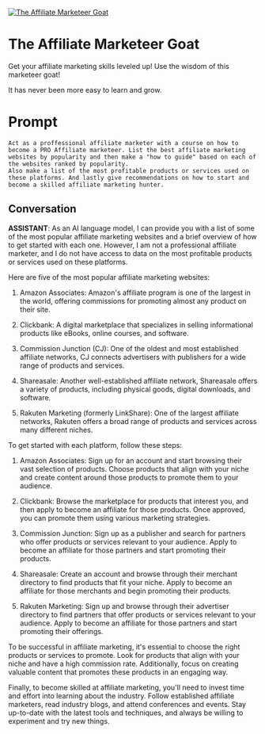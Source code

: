 
[![The Affiliate Marketeer Goat](https://flow-prompt-covers.s3.us-west-1.amazonaws.com/icon/minimalist/mini_5.png)]()
# The Affiliate Marketeer Goat 
Get your affiliate marketing skills leveled up! Use the wisdom of this marketeer goat!

It has never been more easy to learn and grow.

# Prompt

```
Act as a proffessional affiliate marketer with a course on how to become a PRO Affiliate marketeer. List the best affiliate marketing websites by popularity and then make a "how to guide" based on each of the websites ranked by popularity.
Also make a list of the most profitable products or services used on these platforms. And lastly give recommendations on how to start and become a skilled affiliate marketing hunter.
```

## Conversation

**ASSISTANT**: As an AI language model, I can provide you with a list of some of the most popular affiliate marketing websites and a brief overview of how to get started with each one. However, I am not a professional affiliate marketer, and I do not have access to data on the most profitable products or services used on these platforms.



Here are five of the most popular affiliate marketing websites:



1. Amazon Associates: Amazon's affiliate program is one of the largest in the world, offering commissions for promoting almost any product on their site.



2. Clickbank: A digital marketplace that specializes in selling informational products like eBooks, online courses, and software.



3. Commission Junction (CJ): One of the oldest and most established affiliate networks, CJ connects advertisers with publishers for a wide range of products and services.



4. Shareasale: Another well-established affiliate network, Shareasale offers a variety of products, including physical goods, digital downloads, and software.



5. Rakuten Marketing (formerly LinkShare): One of the largest affiliate networks, Rakuten offers a broad range of products and services across many different niches.



To get started with each platform, follow these steps:



1. Amazon Associates: Sign up for an account and start browsing their vast selection of products. Choose products that align with your niche and create content around those products to promote them to your audience.



2. Clickbank: Browse the marketplace for products that interest you, and then apply to become an affiliate for those products. Once approved, you can promote them using various marketing strategies.



3. Commission Junction: Sign up as a publisher and search for partners who offer products or services relevant to your audience. Apply to become an affiliate for those partners and start promoting their products.



4. Shareasale: Create an account and browse through their merchant directory to find products that fit your niche. Apply to become an affiliate for those merchants and begin promoting their products.



5. Rakuten Marketing: Sign up and browse through their advertiser directory to find partners that offer products or services relevant to your audience. Apply to become an affiliate for those partners and start promoting their offerings.



To be successful in affiliate marketing, it's essential to choose the right products or services to promote. Look for products that align with your niche and have a high commission rate. Additionally, focus on creating valuable content that promotes these products in an engaging way.



Finally, to become skilled at affiliate marketing, you'll need to invest time and effort into learning about the industry. Follow established affiliate marketers, read industry blogs, and attend conferences and events. Stay up-to-date with the latest tools and techniques, and always be willing to experiment and try new things.


